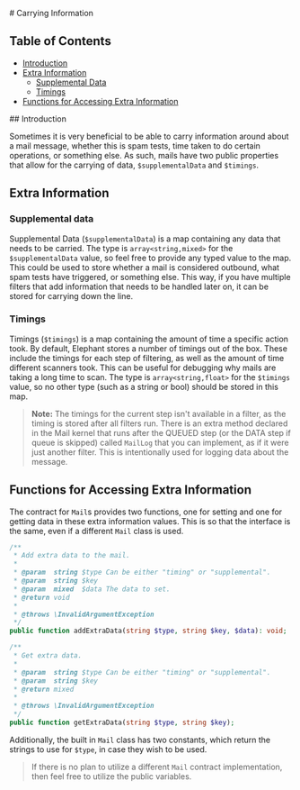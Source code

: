 # Carrying Information

## Table of Contents

- [Introduction](#introduction)
- [Extra Information](#extra-information)
  - [Supplemental Data](#supplemental-data)
  - [Timings](#timings)
- [Functions for Accessing Extra Information](#functions-for-accessing-extra-information)

## Introduction

Sometimes it is very beneficial to be able to carry information around about a
mail message, whether this is spam tests, time taken to do certain operations,
or something else. As such, mails have two public properties that allow for the
carrying of data, `$supplementalData` and `$timings`.

## Extra Information

### Supplemental data

Supplemental Data (`$supplementalData`) is a map containing any data that needs
to be carried. The type is `array<string,mixed>` for the `$supplementalData`
value, so feel free to provide any typed value to the map. This could be used to
store whether a mail is considered outbound, what spam tests have triggered, or
something else. This way, if you have multiple filters that add information that
needs to be handled later on, it can be stored for carrying down the line.

### Timings

Timings (`$timings`) is a map containing the amount of time a specific action
took. By default, Elephant stores a number of timings out of the box. These
include the timings for each step of filtering, as well as the amount of time
different scanners took. This can be useful for debugging why mails are taking a
long time to scan. The type is `array<string,float>` for the `$timings` value,
so no other type (such as a string or bool) should be stored in this map.

> **Note:** The timings for the current step isn't available in a filter, as
> the timing is stored after all filters run. There is an extra method declared
> in the Mail kernel that runs after the QUEUED step (or the DATA step if queue
> is skipped) called `MailLog` that you can implement, as if it were just
> another filter. This is intentionally used for logging data about the message.

## Functions for Accessing Extra Information

The contract for `Mail`s provides two functions, one for setting and one for
getting data in these extra information values. This is so that the interface
is the same, even if a different `Mail` class is used.

```php
/**
 * Add extra data to the mail.
 *
 * @param  string $type Can be either "timing" or "supplemental".
 * @param  string $key
 * @param  mixed  $data The data to set.
 * @return void
 *
 * @throws \InvalidArgumentException
 */
public function addExtraData(string $type, string $key, $data): void;

/**
 * Get extra data.
 *
 * @param  string $type Can be either "timing" or "supplemental".
 * @param  string $key
 * @return mixed
 *
 * @throws \InvalidArgumentException
 */
public function getExtraData(string $type, string $key);
```

Additionally, the built in `Mail` class has two constants, which return the
strings to use for `$type`, in case they wish to be used.

> If there is no plan to utilize a different `Mail` contract implementation,
> then feel free to utilize the public variables.
